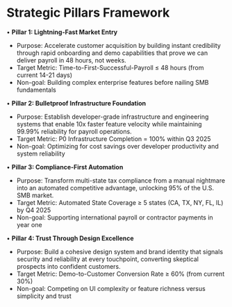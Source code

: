 # Strategic Pillars Framework

• **Pillar 1: Lightning-Fast Market Entry**
  - Purpose: Accelerate customer acquisition by building instant credibility through rapid onboarding and demo capabilities that prove we can deliver payroll in 48 hours, not weeks.
  - Target Metric: Time-to-First-Successful-Payroll ≤ 48 hours (from current 14-21 days)
  - Non-goal: Building complex enterprise features before nailing SMB fundamentals

• **Pillar 2: Bulletproof Infrastructure Foundation**
  - Purpose: Establish developer-grade infrastructure and engineering systems that enable 10x faster feature velocity while maintaining 99.99% reliability for payroll operations.
  - Target Metric: P0 Infrastructure Completion = 100% within Q3 2025
  - Non-goal: Optimizing for cost savings over developer productivity and system reliability

• **Pillar 3: Compliance-First Automation**
  - Purpose: Transform multi-state tax compliance from a manual nightmare into an automated competitive advantage, unlocking 95% of the U.S. SMB market.
  - Target Metric: Automated State Coverage ≥ 5 states (CA, TX, NY, FL, IL) by Q4 2025
  - Non-goal: Supporting international payroll or contractor payments in year one

• **Pillar 4: Trust Through Design Excellence**
  - Purpose: Build a cohesive design system and brand identity that signals security and reliability at every touchpoint, converting skeptical prospects into confident customers.
  - Target Metric: Demo-to-Customer Conversion Rate ≥ 60% (from current 30%)
  - Non-goal: Competing on UI complexity or feature richness versus simplicity and trust